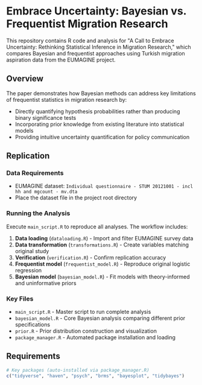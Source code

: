 # Embrace Uncertainty: Bayesian vs. Frequentist Migration Research

This repository contains R code and analysis for "A Call to Embrace Uncertainty: Rethinking Statistical Inference in Migration Research," which compares Bayesian and frequentist approaches using Turkish migration aspiration data from the EUMAGINE project.

## Overview

The paper demonstrates how Bayesian methods can address key limitations of frequentist statistics in migration research by:
- Directly quantifying hypothesis probabilities rather than producing binary significance tests
- Incorporating prior knowledge from existing literature into statistical models
- Providing intuitive uncertainty quantification for policy communication

## Replication

### Data Requirements
- EUMAGINE dataset: `Individual questionnaire - STUM 20121001 - incl hh and mgcount - mv.dta`
- Place the dataset file in the project root directory

### Running the Analysis
Execute `main_script.R` to reproduce all analyses. The workflow includes:

1.  **Data loading** (`dataloading.R`) - Import and filter EUMAGINE survey data
2. **Data transformation** (`transformations.R`) - Create variables matching original study
3. **Verification** (`verification.R`) - Confirm replication accuracy
4. **Frequentist model** (`frequentist_model.R`) - Reproduce original logistic regression
5. **Bayesian model** (`bayesian_model.R`) - Fit models with theory-informed and uninformative priors

### Key Files
- `main_script.R` - Master script to run complete analysis
- `bayesian_model.R` - Core Bayesian analysis comparing different prior specifications
- `prior.R` - Prior distribution construction and visualization
- `package_manager.R` - Automated package installation and loading

## Requirements

```r
# Key packages (auto-installed via package_manager.R)
c("tidyverse", "haven", "psych", "brms", "bayesplot", "tidybayes")
